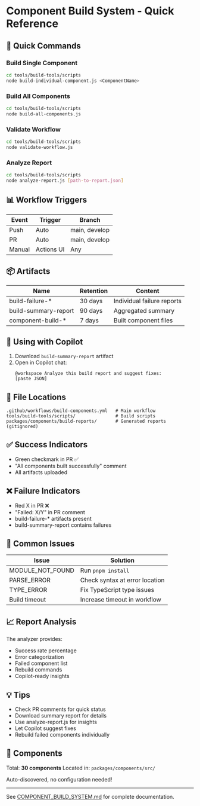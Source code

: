 # Component Build System - Quick Reference

## 🚀 Quick Commands

### Build Single Component
```bash
cd tools/build-tools/scripts
node build-individual-component.js <ComponentName>
```

### Build All Components
```bash
cd tools/build-tools/scripts
node build-all-components.js
```

### Validate Workflow
```bash
cd tools/build-tools/scripts
node validate-workflow.js
```

### Analyze Report
```bash
cd tools/build-tools/scripts
node analyze-report.js [path-to-report.json]
```

## 📊 Workflow Triggers

| Event | Trigger | Branch |
|-------|---------|--------|
| Push | Auto | main, develop |
| PR | Auto | main, develop |
| Manual | Actions UI | Any |

## 📦 Artifacts

| Name | Retention | Content |
|------|-----------|---------|
| build-failure-* | 30 days | Individual failure reports |
| build-summary-report | 90 days | Aggregated summary |
| component-build-* | 7 days | Built component files |

## 🤖 Using with Copilot

1. Download `build-summary-report` artifact
2. Open in Copilot chat:
   ```
   @workspace Analyze this build report and suggest fixes:
   [paste JSON]
   ```

## 📁 File Locations

```
.github/workflows/build-components.yml   # Main workflow
tools/build-tools/scripts/               # Build scripts
packages/components/build-reports/       # Generated reports (gitignored)
```

## ✅ Success Indicators

- Green checkmark in PR ✅
- "All components built successfully" comment
- All artifacts uploaded

## ❌ Failure Indicators

- Red X in PR ❌
- "Failed: X/Y" in PR comment
- build-failure-* artifacts present
- build-summary-report contains failures

## 🔧 Common Issues

| Issue | Solution |
|-------|----------|
| MODULE_NOT_FOUND | Run `pnpm install` |
| PARSE_ERROR | Check syntax at error location |
| TYPE_ERROR | Fix TypeScript type issues |
| Build timeout | Increase timeout in workflow |

## 📈 Report Analysis

The analyzer provides:
- Success rate percentage
- Error categorization
- Failed component list
- Rebuild commands
- Copilot-ready insights

## 💡 Tips

- Check PR comments for quick status
- Download summary report for details
- Use analyze-report.js for insights
- Let Copilot suggest fixes
- Rebuild failed components individually

## 🎯 Components

Total: **30 components**
Located in: `packages/components/src/`

Auto-discovered, no configuration needed!

---

See [COMPONENT_BUILD_SYSTEM.md](./COMPONENT_BUILD_SYSTEM.md) for complete documentation.
